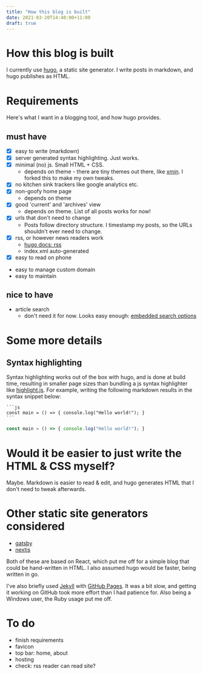 ```yaml
---
title: "How this blog is built"
date: 2021-03-20T14:48:00+11:00
draft: true
---
```


# How this blog is built
I currently use [hugo](https://gohugo.io/), a static site generator. I write
posts in markdown, and hugo publishes as HTML.

# Requirements
Here's what I want in a blogging tool, and how hugo provides.

## must have
- [x] easy to write (markdown)
- [x] server generated syntax highlighting. Just works.
- [x] minimal (no) js. Small HTML + CSS.
  - depends on theme - there are tiny themes out there, like
    [xmin](https://github.com/yihui/hugo-xmin). I forked this to make my own
    tweaks.
- [x] no kitchen sink trackers like google analytics etc.
- [x] non-goofy home page
  - depends on theme
- [x] good 'current' and 'archives' view
  - depends on theme. List of all posts works for now!
- [x] urls that don't need to change
  - Posts follow directory structure. I timestamp my posts, so the URLs
    shouldn't ever need to change.
- [x] rss, or however news readers work
  - [hugo docs: rss](https://gohugo.io/templates/rss/)
  - index.xml auto-generated
- [x] easy to read on phone
- easy to manage custom domain
- easy to maintain
## nice to have
- article search
  - don't need it for now. Looks easy enough:
    [embedded search options](https://gohugo.io/tools/search/)


# Some more details

## Syntax highlighting
Syntax highlighting works out of the box with hugo, and is done at build time,
resulting in smaller page sizes than bundling a js syntax highlighter like
[highlight.js](https://highlightjs.org/). For example, writing the following
markdown results in the syntax snippet below:

````
```js
const main = () => { console.log("Hello world!"); }
```
````

```js
const main = () => { console.log("Hello world!"); }
```


# Would it be easier to just write the HTML & CSS myself?
Maybe. Markdown is easier to read & edit, and hugo generates HTML that I don't
need to tweak afterwards.


# Other static site generators considered
- [gatsby](https://www.gatsbyjs.com/)
- [nextjs](https://nextjs.org/)

Both of these are based on React, which put me off for a simple blog that could
be hand-written in HTML. I also assumed hugo would be faster, being written in
go.

I've also briefly used [Jekyll](https://jekyllrb.com/) with
[GitHub Pages](https://pages.github.com/). It was a bit slow, and getting it
working on GitHub took more effort than I had patience for. Also being a Windows
user, the Ruby usage put me off.


# To do
- finish requirements
- favicon
- top bar: home, about
- hosting
- check: rss reader can read site?
